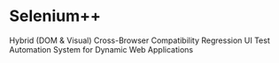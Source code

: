 # Selenium++
Hybrid (DOM & Visual) Cross-Browser Compatibility Regression UI Test Automation System for Dynamic Web Applications
